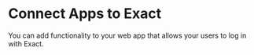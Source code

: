# Connect Apps to Exact
You can add functionality to your web app that allows your users to log in with Exact. 
